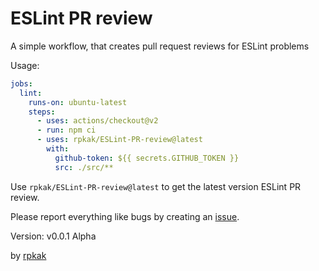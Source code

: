 # ESLint PR review

A simple workflow, that creates pull request reviews for ESLint problems

Usage:
```yaml
jobs:
  lint:
    runs-on: ubuntu-latest
    steps:
      - uses: actions/checkout@v2
      - run: npm ci
      - uses: rpkak/ESLint-PR-review@latest
        with:
          github-token: ${{ secrets.GITHUB_TOKEN }}
          src: ./src/**
```

Use `rpkak/ESLint-PR-review@latest` to get the latest version ESLint PR review.

Please report everything like bugs by creating an [issue](https://github.com/rpkak/ESLint-PR-review/issues/new/choose).

Version: v0.0.1 Alpha

by [rpkak](https://github.com/rpkak)
